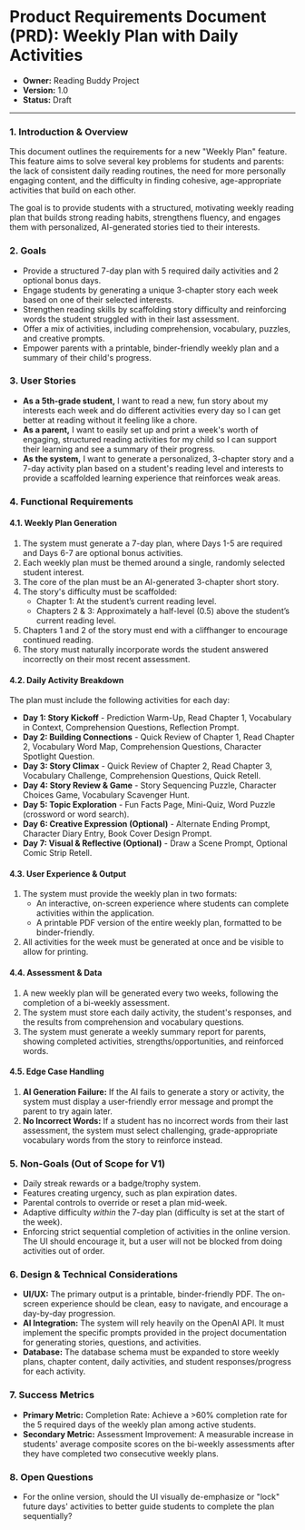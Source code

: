 # Product Requirements Document (PRD): Weekly Plan with Daily Activities

- **Owner:** Reading Buddy Project
- **Version:** 1.0
- **Status:** Draft

---

### 1. Introduction & Overview

This document outlines the requirements for a new "Weekly Plan" feature. This feature aims to solve several key problems for students and parents: the lack of consistent daily reading routines, the need for more personally engaging content, and the difficulty in finding cohesive, age-appropriate activities that build on each other.

The goal is to provide students with a structured, motivating weekly reading plan that builds strong reading habits, strengthens fluency, and engages them with personalized, AI-generated stories tied to their interests.

### 2. Goals

- Provide a structured 7-day plan with 5 required daily activities and 2 optional bonus days.
- Engage students by generating a unique 3-chapter story each week based on one of their selected interests.
- Strengthen reading skills by scaffolding story difficulty and reinforcing words the student struggled with in their last assessment.
- Offer a mix of activities, including comprehension, vocabulary, puzzles, and creative prompts.
- Empower parents with a printable, binder-friendly weekly plan and a summary of their child's progress.

### 3. User Stories

- **As a 5th-grade student,** I want to read a new, fun story about my interests each week and do different activities every day so I can get better at reading without it feeling like a chore.
- **As a parent,** I want to easily set up and print a week's worth of engaging, structured reading activities for my child so I can support their learning and see a summary of their progress.
- **As the system,** I want to generate a personalized, 3-chapter story and a 7-day activity plan based on a student's reading level and interests to provide a scaffolded learning experience that reinforces weak areas.

### 4. Functional Requirements

#### 4.1. Weekly Plan Generation
1.  The system must generate a 7-day plan, where Days 1-5 are required and Days 6-7 are optional bonus activities.
2.  Each weekly plan must be themed around a single, randomly selected student interest.
3.  The core of the plan must be an AI-generated 3-chapter short story.
4.  The story's difficulty must be scaffolded:
    -   Chapter 1: At the student’s current reading level.
    -   Chapters 2 & 3: Approximately a half-level (0.5) above the student’s current reading level.
5.  Chapters 1 and 2 of the story must end with a cliffhanger to encourage continued reading.
6.  The story must naturally incorporate words the student answered incorrectly on their most recent assessment.

#### 4.2. Daily Activity Breakdown
The plan must include the following activities for each day:
-   **Day 1: Story Kickoff** - Prediction Warm-Up, Read Chapter 1, Vocabulary in Context, Comprehension Questions, Reflection Prompt.
-   **Day 2: Building Connections** - Quick Review of Chapter 1, Read Chapter 2, Vocabulary Word Map, Comprehension Questions, Character Spotlight Question.
-   **Day 3: Story Climax** - Quick Review of Chapter 2, Read Chapter 3, Vocabulary Challenge, Comprehension Questions, Quick Retell.
-   **Day 4: Story Review & Game** - Story Sequencing Puzzle, Character Choices Game, Vocabulary Scavenger Hunt.
-   **Day 5: Topic Exploration** - Fun Facts Page, Mini-Quiz, Word Puzzle (crossword or word search).
-   **Day 6: Creative Expression (Optional)** - Alternate Ending Prompt, Character Diary Entry, Book Cover Design Prompt.
-   **Day 7: Visual & Reflective (Optional)** - Draw a Scene Prompt, Optional Comic Strip Retell.

#### 4.3. User Experience & Output
1.  The system must provide the weekly plan in two formats:
    -   An interactive, on-screen experience where students can complete activities within the application.
    -   A printable PDF version of the entire weekly plan, formatted to be binder-friendly.
2.  All activities for the week must be generated at once and be visible to allow for printing.

#### 4.4. Assessment & Data
1.  A new weekly plan will be generated every two weeks, following the completion of a bi-weekly assessment.
2.  The system must store each daily activity, the student's responses, and the results from comprehension and vocabulary questions.
3.  The system must generate a weekly summary report for parents, showing completed activities, strengths/opportunities, and reinforced words.

#### 4.5. Edge Case Handling
1.  **AI Generation Failure:** If the AI fails to generate a story or activity, the system must display a user-friendly error message and prompt the parent to try again later.
2.  **No Incorrect Words:** If a student has no incorrect words from their last assessment, the system must select challenging, grade-appropriate vocabulary words from the story to reinforce instead.

### 5. Non-Goals (Out of Scope for V1)

-   Daily streak rewards or a badge/trophy system.
-   Features creating urgency, such as plan expiration dates.
-   Parental controls to override or reset a plan mid-week.
-   Adaptive difficulty *within* the 7-day plan (difficulty is set at the start of the week).
-   Enforcing strict sequential completion of activities in the online version. The UI should encourage it, but a user will not be blocked from doing activities out of order.

### 6. Design & Technical Considerations

-   **UI/UX:** The primary output is a printable, binder-friendly PDF. The on-screen experience should be clean, easy to navigate, and encourage a day-by-day progression.
-   **AI Integration:** The system will rely heavily on the OpenAI API. It must implement the specific prompts provided in the project documentation for generating stories, questions, and activities.
-   **Database:** The database schema must be expanded to store weekly plans, chapter content, daily activities, and student responses/progress for each activity.

### 7. Success Metrics

-   **Primary Metric:** Completion Rate: Achieve a >60% completion rate for the 5 required days of the weekly plan among active students.
-   **Secondary Metric:** Assessment Improvement: A measurable increase in students' average composite scores on the bi-weekly assessments after they have completed two consecutive weekly plans.

### 8. Open Questions

-   For the online version, should the UI visually de-emphasize or "lock" future days' activities to better guide students to complete the plan sequentially?
